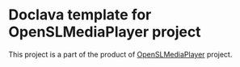 Doclava template for OpenSLMediaPlayer project
===============

This project is a part of the product of [OpenSLMediaPlayer](https://github.com/h6ah4i/android-openslmediaplayer) project.
